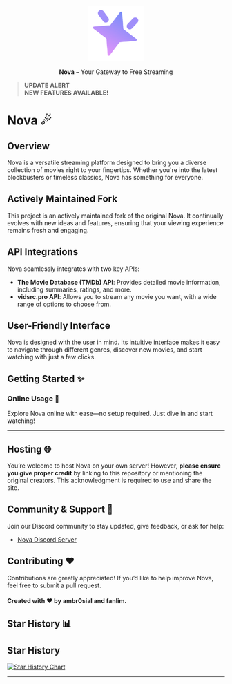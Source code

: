 <p align="center">
  <a href="https://github.com/ambr0sial/nova"><img src="logo.png" alt="Nova" width="128" /></a>
</p>

<p align="center">
  <strong>Nova</strong> – Your Gateway to Free Streaming
</p>

> **UPDATE ALERT**  
> **NEW FEATURES AVAILABLE!**

# Nova ☄

## Overview

Nova is a versatile streaming platform designed to bring you a diverse collection of movies right to your fingertips. Whether you're into the latest blockbusters or timeless classics, Nova has something for everyone.


## Actively Maintained Fork

This project is an actively maintained fork of the original Nova. It continually evolves with new ideas and features, ensuring that your viewing experience remains fresh and engaging.

## API Integrations

Nova seamlessly integrates with two key APIs:

- **The Movie Database (TMDb) API**: Provides detailed movie information, including summaries, ratings, and more.
- **vidsrc.pro API**: Allows you to stream any movie you want, with a wide range of options to choose from.

## User-Friendly Interface

Nova is designed with the user in mind. Its intuitive interface makes it easy to navigate through different genres, discover new movies, and start watching with just a few clicks.

## Getting Started ✨

### Online Usage 🎉

Explore Nova online with ease—no setup required. Just dive in and start watching!

---

## Hosting 🌐

You’re welcome to host Nova on your own server! However, **please ensure you give proper credit** by linking to this repository or mentioning the original creators. This acknowledgment is required to use and share the site.

## Community & Support 💬

Join our Discord community to stay updated, give feedback, or ask for help:
- [Nova Discord Server](https://discord.gg/YK62kpT5ex)

## Contributing ❤

Contributions are greatly appreciated! If you’d like to help improve Nova, feel free to submit a pull request.

#### Created with ❤ by ambr0sial and fanlim.


## Star History 📊


## Star History

<a href="https://star-history.com/#fanlimgames/novafork&Date">
 <picture>
   <source media="(prefers-color-scheme: dark)" srcset="https://api.star-history.com/svg?repos=fanlimgames/novafork&type=Date&theme=dark" />
   <source media="(prefers-color-scheme: light)" srcset="https://api.star-history.com/svg?repos=fanlimgames/novafork&type=Date" />
   <img alt="Star History Chart" src="https://api.star-history.com/svg?repos=fanlimgames/novafork&type=Date" />
 </picture>
</a>


---
